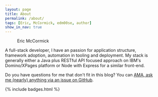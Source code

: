 ```yaml
---
layout: page
title: About
permalink: /about/
tags: [Eric, McCormick, edm00se, author]
show_in_nav: true
---
```


<figure class="about-fig">
  <amp-img src="{{ site.author_image }}?s=260" width="260" height="260" layout="fixed" alt="{{ site.owner.name }}'s photo" itemprop="image" class="post-avatar img-circle" data-toggle="tooltip" title="that's me!"></amp-img>
  <span class="about-name">Eric McCormick</span>
  <amp-img src="{{ site.url }}/assets/images/champion/banner.jpg" width="175" height="42" layout="fixed" alt="IBM Champion logo" itemprop="image" class="champion-logo"></amp-img>
</figure>

A full-stack developer, I have an passion for application structure, framework adoption, automation in tooling and deployment. My stack is generally either a Java plus RESTful API focused approach on IBM's Domino/XPages platform or Node with Express for a similar front-end.

Do you have questions for me that don't fit in this blog? You can [AMA, ask me (nearly) anything via an issue on GitHub](https://github.com/edm00se/ama).

<!--
I've had the honor of being [named an IBM Champion for 2015](/self-promotion/they-made-me-a-champion) [and 2016](https://www.ibm.com/developerworks/community/blogs/ibmchampion/entry/Announcing_the_IBM_Champion_Class_of_2016_for_IBM_Social_Business?lang=en) (in Collaboration Solutions).
-->

{% include badges.html %}

